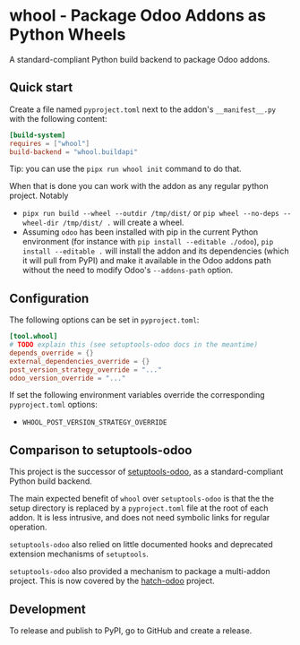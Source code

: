 # whool - Package Odoo Addons as Python Wheels

A standard-compliant Python build backend to package Odoo addons.

## Quick start

Create a file named `pyproject.toml` next to the addon's `__manifest__.py` with the
following content:

```toml
[build-system]
requires = ["whool"]
build-backend = "whool.buildapi"
```

Tip: you can use the `pipx run whool init` command to do that.

When that is done you can work with the addon as any regular python project. Notably

- `pipx run build --wheel --outdir /tmp/dist/` or
  `pip wheel --no-deps --wheel-dir /tmp/dist/ .` will create a wheel.
- Assuming `odoo` has been installed with pip in the current Python environment (for
  instance with `pip install --editable ./odoo`), `pip install --editable .` will
  install the addon and its dependencies (which it will pull from PyPI) and make it
  available in the Odoo addons path without the need to modify Odoo's `--addons-path`
  option.

## Configuration

The following options can be set in `pyproject.toml`:

```toml
[tool.whool]
# TODO explain this (see setuptools-odoo docs in the meantime)
depends_override = {}
external_dependencies_override = {}
post_version_strategy_override = "..."
odoo_version_override = "..."
```

If set the following environment variables override the corresponding `pyproject.toml` options:

- `WHOOL_POST_VERSION_STRATEGY_OVERRIDE`

## Comparison to setuptools-odoo

This project is the successor of
[setuptools-odoo](https://pypi.org/project/setuptools-odoo/), as a standard-compliant
Python build backend.

The main expected benefit of `whool` over `setuptools-odoo` is that the the setup
directory is replaced by a `pyproject.toml` file at the root of each addon. It is less
intrusive, and does not need symbolic links for regular operation.

`setuptools-odoo` also relied on little documented hooks and deprecated extension
mechanisms of `setuptools`.

`setuptools-odoo` also provided a mechanism to package a multi-addon project. This is
now covered by the [hatch-odoo](https://pypi.org/project/hatch-odoo/) project.

## Development

To release and publish to PyPI, go to GitHub and create a release.
